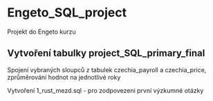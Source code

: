 # Engeto_SQL_project
Projekt do Engeto kurzu
## Vytvoření tabulky project_SQL_primary_final
Spojení vybraných sloupců z tabulek czechia_payroll a czechia_price, 
zprůměrování hodnot na jednotlivé roky

Vytvoření 1_rust_mezd.sql - pro zodpovezeni první výzkumné otázky
